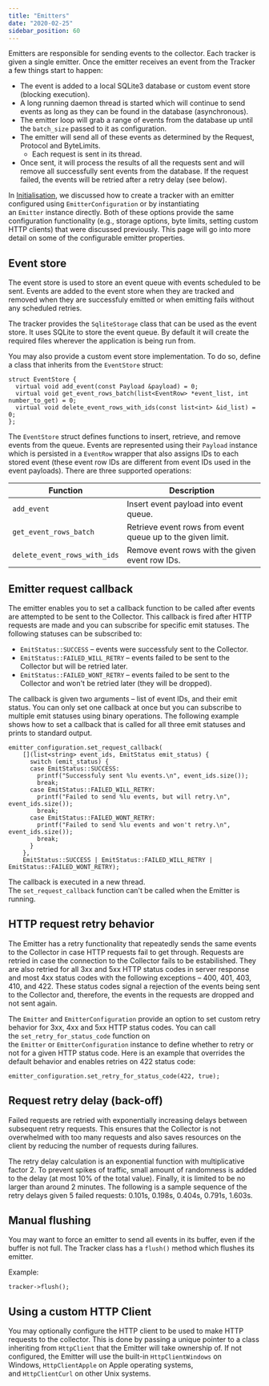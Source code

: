 ```yaml
---
title: "Emitters"
date: "2020-02-25"
sidebar_position: 60
---
```


Emitters are responsible for sending events to the collector. Each tracker is given a single emitter. Once the emitter receives an event from the Tracker a few things start to happen:

- The event is added to a local SQLite3 database or custom event store (blocking execution).
- A long running daemon thread is started which will continue to send events as long as they can be found in the database (asynchronous).
- The emitter loop will grab a range of events from the database up until the `batch_size` passed to it as configuration.
- The emitter will send all of these events as determined by the Request, Protocol and ByteLimits.
    - Each request is sent in its thread.
- Once sent, it will process the results of all the requests sent and will remove all successfully sent events from the database. If the request failed, the events will be retried after a retry delay (see below).

In [Initialisation](/docs/collecting-data/collecting-from-own-applications/c-tracker/initialisation/index.md), we discussed how to create a tracker with an emitter configured using `EmitterConfiguration` or by instantiating an `Emitter` instance directly. Both of these options provide the same configuration functionality (e.g., storage options, byte limits, setting custom HTTP clients) that were discussed previously. This page will go into more detail on some of the configurable emitter properties.

## Event store

The event store is used to store an event queue with events scheduled to be sent. Events are added to the event store when they are tracked and removed when they are successfuly emitted or when emitting fails without any scheduled retries.

The tracker provides the `SqliteStorage` class that can be used as the event store. It uses SQLite to store the event queue. By default it will create the required files wherever the application is being run from.

You may also provide a custom event store implementation. To do so, define a class that inherits from the `EventStore` struct:

```
struct EventStore {
  virtual void add_event(const Payload &payload) = 0;
  virtual void get_event_rows_batch(list<EventRow> *event_list, int number_to_get) = 0;
  virtual void delete_event_rows_with_ids(const list<int> &id_list) = 0;
};
```

The `EventStore` struct defines functions to insert, retrieve, and remove events from the queue. Events are represented using their `Payload` instance which is persisted in a `EventRow` wrapper that also assigns IDs to each stored event (these event row IDs are different from event IDs used in the event payloads). There are three supported operations:

| Function | Description |
| --- | --- |
| `add_event` | Insert event payload into event queue. |
| `get_event_rows_batch` | Retrieve event rows from event queue up to the given limit. |
| `delete_event_rows_with_ids` | Remove event rows with the given event row IDs. |

## Emitter request callback

The emitter enables you to set a callback function to be called after events are attempted to be sent to the Collector. This callback is fired after HTTP requests are made and you can subscribe for specific emit statuses. The following statuses can be subscribed to:

- `EmitStatus::SUCCESS` – events were successfuly sent to the Collector.
- `EmitStatus::FAILED_WILL_RETRY` – events failed to be sent to the Collector but will be retried later.
- `EmitStatus::FAILED_WONT_RETRY` – events failed to be sent to the Collector and won't be retried later (they will be dropped).

The callback is given two arguments – list of event IDs, and their emit status. You can only set one callback at once but you can subscribe to multiple emit statuses using binary operations. The following example shows how to set a callback that is called for all three emit statuses and prints to standard output.

```
emitter_configuration.set_request_callback(
    [](list<string> event_ids, EmitStatus emit_status) {
      switch (emit_status) {
      case EmitStatus::SUCCESS:
        printf("Successfuly sent %lu events.\n", event_ids.size());
        break;
      case EmitStatus::FAILED_WILL_RETRY:
        printf("Failed to send %lu events, but will retry.\n", event_ids.size());
        break;
      case EmitStatus::FAILED_WONT_RETRY:
        printf("Failed to send %lu events and won't retry.\n", event_ids.size());
        break;
      }
    },
    EmitStatus::SUCCESS | EmitStatus::FAILED_WILL_RETRY | EmitStatus::FAILED_WONT_RETRY);
```

The callback is executed in a new thread. The `set_request_callback` function can't be called when the Emitter is running.

## HTTP request retry behavior

The Emitter has a retry functionality that repeatedly sends the same events to the Collector in case HTTP requests fail to get through. Requests are retried in case the connection to the Collector fails to be estabilished. They are also retried for all 3xx and 5xx HTTP status codes in server response and most 4xx status codes with the following exceptions – 400, 401, 403, 410, and 422. These status codes signal a rejection of the events being sent to the Collector and, therefore, the events in the requests are dropped and not sent again.

The `Emitter` and `EmitterConfiguration` provide an option to set custom retry behavior for 3xx, 4xx and 5xx HTTP status codes. You can call the `set_retry_for_status_code` function on the `Emitter` or `EmitterConfiguration` instance to define whether to retry or not for a given HTTP status code. Here is an example that overrides the default behavior and enables retries on 422 status code:

```
emitter_configuration.set_retry_for_status_code(422, true);
```

## Request retry delay (back-off)

Failed requests are retried with exponentially increasing delays between subsequent retry requests. This ensures that the Collector is not overwhelmed with too many requests and also saves resources on the client by reducing the number of requests during failures.

The retry delay calculation is an exponential function with multiplicative factor 2. To prevent spikes of traffic, small amount of randomness is added to the delay (at most 10% of the total value). Finally, it is limited to be no larger than around 2 minutes. The following is a sample sequence of the retry delays given 5 failed requests: 0.101s, 0.198s, 0.404s, 0.791s, 1.603s.

## Manual flushing

You may want to force an emitter to send all events in its buffer, even if the buffer is not full. The Tracker class has a `flush()` method which flushes its emitter.

Example:

```
tracker->flush();
```

## Using a custom HTTP Client

You may optionally configure the HTTP client to be used to make HTTP requests to the collector. This is done by passing a unique pointer to a class inheriting from `HttpClient` that the Emitter will take ownership of. If not configured, the Emitter will use the built-in `HttpClientWindows` on Windows, `HttpClientApple` on Apple operating systems, and `HttpClientCurl` on other Unix systems.
